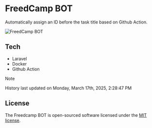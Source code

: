 # FreedCamp BOT

Automatically assign an ID before the task title based on Github Action.

![FreedCamp BOT](https://repository-images.githubusercontent.com/737932867/7d34798b-2680-471c-b089-a78a718d3d6a)

## Tech

- Laravel
- Docker
- Github Action

> [!NOTE]  
> History last updated on Monday, March 17th, 2025, 2:28:47 PM

## License

The Freedcamp BOT is open-sourced software licensed under the [MIT license](https://opensource.org/licenses/MIT).
